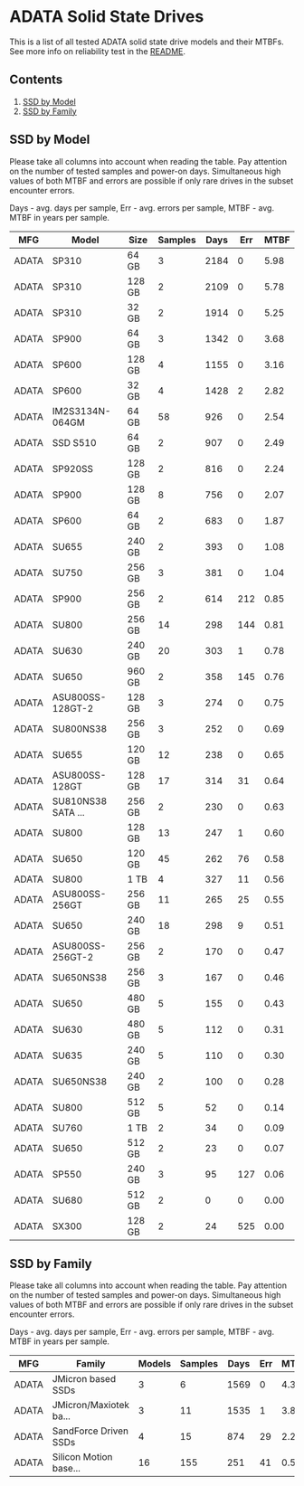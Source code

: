 ADATA Solid State Drives
========================

This is a list of all tested ADATA solid state drive models and their MTBFs. See
more info on reliability test in the [README](https://github.com/bsdhw/SMART).

Contents
--------

1. [ SSD by Model  ](#ssd-by-model)
2. [ SSD by Family ](#ssd-by-family)

SSD by Model
------------

Please take all columns into account when reading the table. Pay attention on the
number of tested samples and power-on days. Simultaneous high values of both MTBF
and errors are possible if only rare drives in the subset encounter errors.

Days - avg. days per sample,
Err  - avg. errors per sample,
MTBF - avg. MTBF in years per sample.

| MFG       | Model              | Size   | Samples | Days  | Err   | MTBF |
|-----------|--------------------|--------|---------|-------|-------|------|
| ADATA     | SP310              | 64 GB  | 3       | 2184  | 0     | 5.98   |
| ADATA     | SP310              | 128 GB | 2       | 2109  | 0     | 5.78   |
| ADATA     | SP310              | 32 GB  | 2       | 1914  | 0     | 5.25   |
| ADATA     | SP900              | 64 GB  | 3       | 1342  | 0     | 3.68   |
| ADATA     | SP600              | 128 GB | 4       | 1155  | 0     | 3.16   |
| ADATA     | SP600              | 32 GB  | 4       | 1428  | 2     | 2.82   |
| ADATA     | IM2S3134N-064GM    | 64 GB  | 58      | 926   | 0     | 2.54   |
| ADATA     | SSD S510           | 64 GB  | 2       | 907   | 0     | 2.49   |
| ADATA     | SP920SS            | 128 GB | 2       | 816   | 0     | 2.24   |
| ADATA     | SP900              | 128 GB | 8       | 756   | 0     | 2.07   |
| ADATA     | SP600              | 64 GB  | 2       | 683   | 0     | 1.87   |
| ADATA     | SU655              | 240 GB | 2       | 393   | 0     | 1.08   |
| ADATA     | SU750              | 256 GB | 3       | 381   | 0     | 1.04   |
| ADATA     | SP900              | 256 GB | 2       | 614   | 212   | 0.85   |
| ADATA     | SU800              | 256 GB | 14      | 298   | 144   | 0.81   |
| ADATA     | SU630              | 240 GB | 20      | 303   | 1     | 0.78   |
| ADATA     | SU650              | 960 GB | 2       | 358   | 145   | 0.76   |
| ADATA     | ASU800SS-128GT-2   | 128 GB | 3       | 274   | 0     | 0.75   |
| ADATA     | SU800NS38          | 256 GB | 3       | 252   | 0     | 0.69   |
| ADATA     | SU655              | 120 GB | 12      | 238   | 0     | 0.65   |
| ADATA     | ASU800SS-128GT     | 128 GB | 17      | 314   | 31    | 0.64   |
| ADATA     | SU810NS38 SATA ... | 256 GB | 2       | 230   | 0     | 0.63   |
| ADATA     | SU800              | 128 GB | 13      | 247   | 1     | 0.60   |
| ADATA     | SU650              | 120 GB | 45      | 262   | 76    | 0.58   |
| ADATA     | SU800              | 1 TB   | 4       | 327   | 11    | 0.56   |
| ADATA     | ASU800SS-256GT     | 256 GB | 11      | 265   | 25    | 0.55   |
| ADATA     | SU650              | 240 GB | 18      | 298   | 9     | 0.51   |
| ADATA     | ASU800SS-256GT-2   | 256 GB | 2       | 170   | 0     | 0.47   |
| ADATA     | SU650NS38          | 256 GB | 3       | 167   | 0     | 0.46   |
| ADATA     | SU650              | 480 GB | 5       | 155   | 0     | 0.43   |
| ADATA     | SU630              | 480 GB | 5       | 112   | 0     | 0.31   |
| ADATA     | SU635              | 240 GB | 5       | 110   | 0     | 0.30   |
| ADATA     | SU650NS38          | 240 GB | 2       | 100   | 0     | 0.28   |
| ADATA     | SU800              | 512 GB | 5       | 52    | 0     | 0.14   |
| ADATA     | SU760              | 1 TB   | 2       | 34    | 0     | 0.09   |
| ADATA     | SU650              | 512 GB | 2       | 23    | 0     | 0.07   |
| ADATA     | SP550              | 240 GB | 3       | 95    | 127   | 0.06   |
| ADATA     | SU680              | 512 GB | 2       | 0     | 0     | 0.00   |
| ADATA     | SX300              | 128 GB | 2       | 24    | 525   | 0.00   |

SSD by Family
-------------

Please take all columns into account when reading the table. Pay attention on the
number of tested samples and power-on days. Simultaneous high values of both MTBF
and errors are possible if only rare drives in the subset encounter errors.

Days - avg. days per sample,
Err  - avg. errors per sample,
MTBF - avg. MTBF in years per sample.

| MFG       | Family                 | Models | Samples | Days  | Err   | MTBF |
|-----------|------------------------|--------|---------|-------|-------|------|
| ADATA     | JMicron based SSDs     | 3      | 6       | 1569  | 0     | 4.30   |
| ADATA     | JMicron/Maxiotek ba... | 3      | 11      | 1535  | 1     | 3.81   |
| ADATA     | SandForce Driven SSDs  | 4      | 15      | 874   | 29    | 2.29   |
| ADATA     | Silicon Motion base... | 16     | 155     | 251   | 41    | 0.58   |
